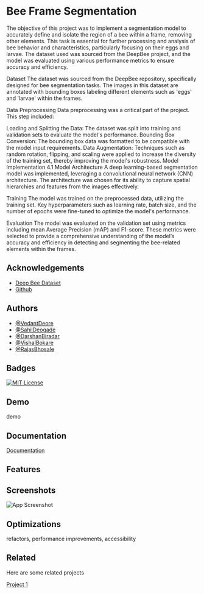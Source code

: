 
# Bee Frame Segmentation

The objective of this project was to implement a segmentation model to accurately define and isolate the region of a bee within a frame, removing other elements. This task is essential for further processing and analysis of bee behavior and characteristics, particularly focusing on their eggs and larvae. The dataset used was sourced from the DeepBee project, and the model was evaluated using various performance metrics to ensure accuracy and efficiency.

Dataset
The dataset was sourced from the DeepBee repository, specifically designed for bee segmentation tasks. The images in this dataset are annotated with bounding boxes labeling different elements such as 'eggs' and 'larvae' within the frames.

 Data Preprocessing
Data preprocessing was a critical part of the project. This step included:

Loading and Splitting the Data: The dataset was split into training and validation sets to evaluate the model's performance.
Bounding Box Conversion: The bounding box data was formatted to be compatible with the model input requirements.
Data Augmentation: Techniques such as random rotation, flipping, and scaling were applied to increase the diversity of the training set, thereby improving the model's robustness.
 Model Implementation
4.1 Model Architecture
A deep learning-based segmentation model was implemented, leveraging a convolutional neural network (CNN) architecture. The architecture was chosen for its ability to capture spatial hierarchies and features from the images effectively.

 Training
The model was trained on the preprocessed data, utilizing the training set. Key hyperparameters such as learning rate, batch size, and the number of epochs were fine-tuned to optimize the model's performance.

 Evaluation
The model was evaluated on the validation set using metrics including mean Average Precision (mAP) and F1-score. These metrics were selected to provide a comprehensive understanding of the model’s accuracy and efficiency in detecting and segmenting the bee-related elements within the frames.

## Acknowledgements

 - [Deep Bee Dataset](https://github.com/avsthiago/deepbee-source/tree/release-0.1/src/data/resources)
 - [Github](https://github.com/VedantDeore/BeeFrameSegmentation)

## Authors

- [@VedantDeore](https://github.com/VedantDeore)
- [@SahilDeogade](https://github.com/Sahildeogade03)
- [@DarshanBiradar](https://github.com/darshannbiradar)
- [@VishalBokare](https://github.com/Vishalbokare45)
- [@RajasBhosale](https://github.com)





## Badges



[![MIT License](https://img.shields.io/badge/License-MIT-green.svg)](https://choosealicense.com/licenses/mit/)





## Demo

 demo


## Documentation

[Documentation](https://linktodocumentation)


## Features




## Screenshots

![App Screenshot](https://via.placeholder.com/468x300?text=App+Screenshot)


## Optimizations

 refactors, performance improvements, accessibility


## Related

Here are some related projects

[Project 1](https://github.com/matiassingers/awesome-readme)


